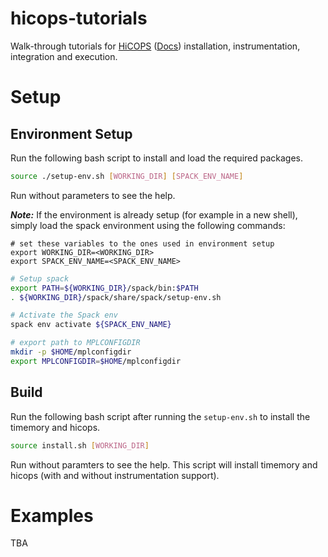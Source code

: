 # hicops-tutorials
Walk-through tutorials for [HiCOPS](https://github.com/hicops/hicops) ([Docs](https://hicops.github.io)) installation, instrumentation, integration and execution.

# Setup

## Environment Setup
Run the following bash script to install and load the required packages.

```bash
source ./setup-env.sh [WORKING_DIR] [SPACK_ENV_NAME]
```
Run without parameters to see the help.

***Note:*** If the environment is already setup (for example in a new shell), simply load the spack environment using the following commands:

```
# set these variables to the ones used in environment setup
export WORKING_DIR=<WORKING_DIR>
export SPACK_ENV_NAME=<SPACK_ENV_NAME>
```

```bash
# Setup spack
export PATH=${WORKING_DIR}/spack/bin:$PATH
. ${WORKING_DIR}/spack/share/spack/setup-env.sh

# Activate the Spack env
spack env activate ${SPACK_ENV_NAME}

# export path to MPLCONFIGDIR
mkdir -p $HOME/mplconfigdir
export MPLCONFIGDIR=$HOME/mplconfigdir
```

## Build
Run the following bash script after running the `setup-env.sh` to install the timemory and hicops.

```bash
source install.sh [WORKING_DIR]
```
Run without paramters to see the help.
This script will install timemory and hicops (with and without instrumentation support).

# Examples
TBA 

